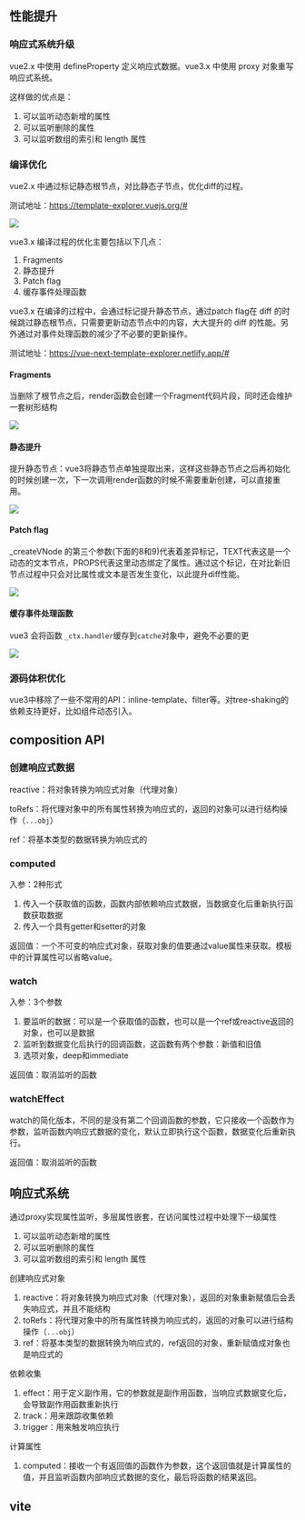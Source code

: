 ## 性能提升

### 响应式系统升级

vue2.x 中使用 defineProperty 定义响应式数据。vue3.x 中使用 proxy 对象重写响应式系统。

这样做的优点是：

1. 可以监听动态新增的属性
2. 可以监听删除的属性
3. 可以监听数组的索引和 length 属性

### 编译优化

vue2.x 中通过标记静态根节点，对比静态子节点，优化diff的过程。

测试地址：https://template-explorer.vuejs.org/#

![](https://p9-juejin.byteimg.com/tos-cn-i-k3u1fbpfcp/04548985e5854078a0b01a41decbbf00~tplv-k3u1fbpfcp-watermark.image)

vue3.x 编译过程的优化主要包括以下几点：

1. Fragments
2. 静态提升
3. Patch flag
4. 缓存事件处理函数

vue3.x 在编译的过程中，会通过标记提升静态节点，通过patch flag在 diff 的时候跳过静态根节点，只需要更新动态节点中的内容，大大提升的 diff 的性能。另外通过对事件处理函数的减少了不必要的更新操作。

测试地址：https://vue-next-template-explorer.netlify.app/#

#### Fragments

当删除了根节点之后，render函数会创建一个Fragment代码片段，同时还会维护一套树形结构

![](https://p1-juejin.byteimg.com/tos-cn-i-k3u1fbpfcp/5fbdad7e4b69408cae0103a544ca81e6~tplv-k3u1fbpfcp-watermark.image)

#### 静态提升

提升静态节点：vue3将静态节点单独提取出来，这样这些静态节点之后再初始化的时候创建一次，下一次调用render函数的时候不需要重新创建，可以直接重用。

![](https://p6-juejin.byteimg.com/tos-cn-i-k3u1fbpfcp/174551dd12c84f82834f05b3474989be~tplv-k3u1fbpfcp-watermark.image)

#### Patch flag

_createVNode 的第三个参数(下面的8和9)代表着差异标记，TEXT代表这是一个动态的文本节点，PROPS代表这里动态绑定了属性。通过这个标记，在对比新旧节点过程中只会对比属性或文本是否发生变化，以此提升diff性能。

![](https://p3-juejin.byteimg.com/tos-cn-i-k3u1fbpfcp/549029bc09a24859a70430680afee2e2~tplv-k3u1fbpfcp-watermark.image)

#### 缓存事件处理函数

vue3 会将函数 `_ctx.handler`缓存到`catche`对象中，避免不必要的更

![](https://p9-juejin.byteimg.com/tos-cn-i-k3u1fbpfcp/c25f9fe268e04113a811142955263123~tplv-k3u1fbpfcp-watermark.image)

### 源码体积优化

vue3中移除了一些不常用的API：inline-template、filter等。对tree-shaking的依赖支持更好，比如组件动态引入。

## composition API

### 创建响应式数据

reactive：将对象转换为响应式对象（代理对象）

toRefs：将代理对象中的所有属性转换为响应式的，返回的对象可以进行结构操作（`...obj`）

ref：将基本类型的数据转换为响应式的

### computed

入参：2种形式

1. 传入一个获取值的函数，函数内部依赖响应式数据，当数据变化后重新执行函数获取数据
2. 传入一个具有getter和setter的对象

返回值：一个不可变的响应式对象，获取对象的值要通过value属性来获取。模板中的计算属性可以省略value。

### watch

入参：3个参数

1. 要监听的数据：可以是一个获取值的函数，也可以是一个ref或reactive返回的对象，也可以是数据
2. 监听到数据变化后执行的回调函数，这函数有两个参数：新值和旧值
3. 选项对象，deep和immediate

返回值：取消监听的函数

### watchEffect

watch的简化版本，不同的是没有第二个回调函数的参数，它只接收一个函数作为参数，监听函数内响应式数据的变化，默认立即执行这个函数，数据变化后重新执行。

返回值：取消监听的函数

## 响应式系统

通过proxy实现属性监听，多层属性嵌套，在访问属性过程中处理下一级属性

1. 可以监听动态新增的属性
2. 可以监听删除的属性
3. 可以监听数组的索引和 length 属性

创建响应式对象

1. reactive：将对象转换为响应式对象（代理对象），返回的对象重新赋值后会丢失响应式，并且不能结构
2. toRefs：将代理对象中的所有属性转换为响应式的，返回的对象可以进行结构操作（`...obj`）
3. ref：将基本类型的数据转换为响应式的，ref返回的对象，重新赋值成对象也是响应式的

依赖收集

1. effect：用于定义副作用，它的参数就是副作用函数，当响应式数据变化后，会导致副作用函数重新执行
2. track：用来跟踪收集依赖
3. trigger：用来触发响应执行

计算属性

1. computed：接收一个有返回值的函数作为参数，这个返回值就是计算属性的值，并且监听函数内部响应式数据的变化，最后将函数的结果返回。
## vite